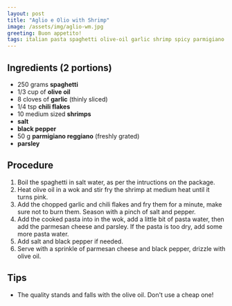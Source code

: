 ```yaml
---
layout: post
title: "Aglio e Olio with Shrimp"
image: /assets/img/aglio-wm.jpg
greeting: Buon appetito!
tags: italian pasta spaghetti olive-oil garlic shrimp spicy parmigiano
---
```


## Ingredients (2 portions)

 - 250 grams __spaghetti__
 - 1/3 cup of __olive oil__
 - 8 cloves of __garlic__ (thinly sliced)
 - 1/4 tsp __chili flakes__
 - 10 medium sized __shrimps__
 - __salt__
 - __black pepper__
 - 50 g __parmigiano reggiano__ (freshly grated)
 - __parsley__
 
## Procedure

1. Boil the spaghetti in salt water, as per the intructions on the package.
1. Heat olive oil in a wok and stir fry the shrimp at medium heat until it turns pink.
1. Add the chopped garlic and chili flakes and fry them for a minute, make sure not to burn them. Season with a pinch of salt and pepper.
1. Add the cooked pasta into in the wok, add a little bit of pasta water, then add the parmesan cheese and parsley. If the pasta is too dry, add some more pasta water.
1. Add salt and black pepper if needed.
1. Serve with a sprinkle of parmesan cheese and black pepper, drizzle with olive oil.

## Tips

 - The quality stands and falls with the olive oil. Don't use a cheap one!
